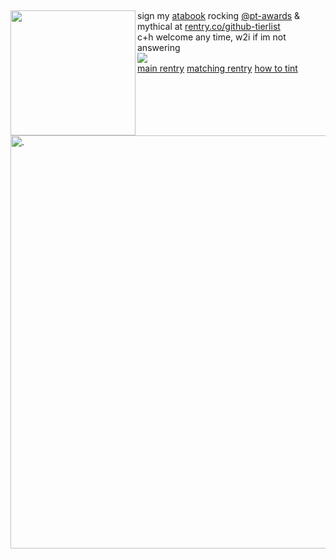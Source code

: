 

⠀⠀⠀⠀ <br>

<img align="left" width="200" height="200" src="https://github.com/user-attachments/assets/d0d38530-6d87-43dd-8f95-7c03fdf7b289"> sign my [atabook](https://yagami.atabook.org/) rocking [@pt-awards](https://github.com/pt-awards) & mythical at [rentry.co/github-tierlist](https://rentry.co/github-tierlist) <br>
c+h welcome any time, w2i if im not answering <br> <img src="https://komarev.com/ghpvc/?username=peruere&color=5C5C5C&style=flat-square&label=⠀⠀(๑-⠀⠀-๑)⠀⠀&base=13693"> <br> [main rentry](https://rentry.co/tworooks) [matching rentry](https://rentry.co/17aug) [how to tint](https://rentry.co/howtotint)

<br>
<br>
<img width="740" height="661" alt="." src="https://github.com/user-attachments/assets/da648a8a-1385-4012-abc9-59e57dd97e3b" />
⠀⠀⠀⠀ <br> ⠀⠀⠀⠀ <br> ⠀⠀⠀⠀ <br> ⠀⠀⠀⠀ <br> ⠀⠀⠀⠀ <br> ⠀⠀⠀⠀ <br> ⠀⠀⠀⠀ <br> ⠀⠀⠀⠀ <br> ⠀⠀⠀⠀ <br> ⠀⠀⠀⠀ <br>⠀⠀⠀⠀ <br> ⠀⠀⠀⠀ <br> ⠀⠀⠀⠀ <br> ⠀⠀⠀⠀ <br> ⠀⠀⠀⠀ <br> ⠀⠀⠀⠀ <br> ⠀⠀⠀⠀ <br> 
⠀⠀⠀⠀ <br> ⠀⠀⠀⠀ <br> ⠀⠀⠀⠀ <br> ⠀⠀⠀⠀ <br> ⠀⠀⠀⠀ <br> ⠀⠀⠀⠀ <br> ⠀⠀⠀⠀ <br> ⠀⠀⠀⠀ <br> ⠀⠀⠀⠀ <br> ⠀⠀⠀⠀ <br>⠀⠀⠀⠀ <br> ⠀⠀⠀⠀ <br> ⠀⠀⠀⠀ <br> ⠀⠀⠀⠀ <br> ⠀⠀⠀⠀ <br> ⠀⠀⠀⠀ <br> ⠀⠀⠀⠀ 


